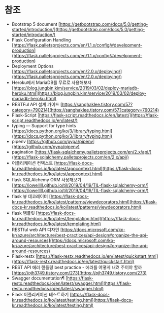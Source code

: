 # 참조

- Bootstrap 5 document
  [https://getbootstrap.com/docs/5.0/getting-started/introduction/](https://getbootstrap.com/docs/5.0/getting-started/introduction/)
- Flask Configuration Handling
  [https://flask.palletsprojects.com/en/1.1.x/config/#development-production](https://flask.palletsprojects.com/en/1.1.x/config/#development-production)
- Deployment Options
  [https://flask.palletsprojects.com/en/2.0.x/deploying/](https://flask.palletsprojects.com/en/2.0.x/deploying/)
- Heroku에서 MariaDB를 무료로 사용해보자
  [https://blog.jungbin.kim/service/2019/03/02/deploy-mariadb-heroku.html](https://blog.jungbin.kim/service/2019/03/02/deploy-mariadb-heroku.html)
- RESTFul API 설계 가이드
  [https://sanghaklee.tistory.com/57?category=790214](https://sanghaklee.tistory.com/57?category=790214)
- Flask-Script
  [https://flask-script.readthedocs.io/en/latest/](https://flask-script.readthedocs.io/en/latest/)
- typing — Support for type hints
  [https://docs.python.org/ko/3/library/typing.html](https://docs.python.org/ko/3/library/typing.html)
- pipenv
  [https://github.com/pypa/pipenv](https://github.com/pypa/pipenv)
- pagination
  [https://flask-sqlalchemy.palletsprojects.com/en/2.x/api/](https://flask-sqlalchemy.palletsprojects.com/en/2.x/api/)
- 어플리케이션 컨텍스트
  [https://flask-docs-kr.readthedocs.io/ko/latest/appcontext.html](https://flask-docs-kr.readthedocs.io/ko/latest/appcontext.html)
- flask SQLAlchemy ORM 사용해보기
  [https://lowelllll.github.io/til/2019/04/19/TIL-flask-sqlalchemy-orm/](https://lowelllll.github.io/til/2019/04/19/TIL-flask-sqlalchemy-orm/)
- flask 뷰 데코레이터
  [https://flask-docs-kr.readthedocs.io/ko/latest/patterns/viewdecorators.html](https://flask-docs-kr.readthedocs.io/ko/latest/patterns/viewdecorators.html)
- flask 템플릿
  [https://flask-docs-kr.readthedocs.io/ko/latest/templating.html](https://flask-docs-kr.readthedocs.io/ko/latest/templating.html)
- RESTful web API 디자인
  [https://docs.microsoft.com/ko-kr/azure/architecture/best-practices/api-design#organize-the-api-around-resources](https://docs.microsoft.com/ko-kr/azure/architecture/best-practices/api-design#organize-the-api-around-resources)
- Flask-restx
  [https://flask-restx.readthedocs.io/en/latest/quickstart.html](https://flask-restx.readthedocs.io/en/latest/quickstart.html)
- REST API 에러 핸들링 best practice - 에러를 어떻게 내려 주어야 할까
  [https://pjh3749.tistory.com/273](https://pjh3749.tistory.com/273)
- Swagger documentation¶
  [https://flask-restx.readthedocs.io/en/latest/swagger.html](https://flask-restx.readthedocs.io/en/latest/swagger.html)
- Flask 어플리케이션 테스트하기
  [https://flask-docs-kr.readthedocs.io/ko/latest/testing.html](https://flask-docs-kr.readthedocs.io/ko/latest/testing.html)